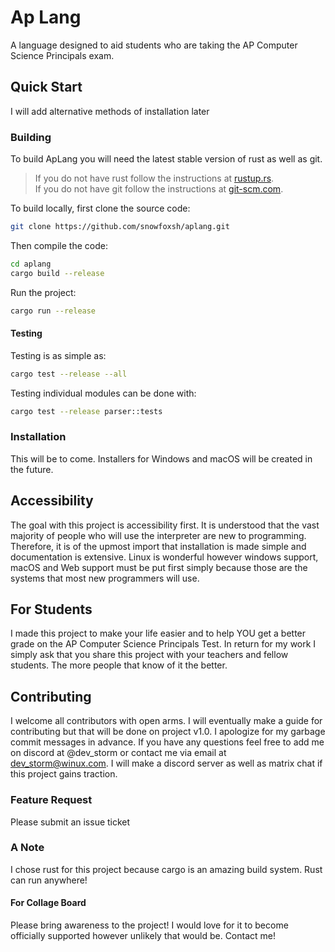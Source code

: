 # Ap Lang
A language designed to aid students who are taking the AP Computer Science Principals exam. 

## Quick Start
I will add alternative methods of installation later

### Building
To build ApLang you will need the latest stable version of rust as well as git. 
> If you do not have rust follow the instructions at [rustup.rs](https://rustup.rs). \
> If you do not have git follow the instructions at [git-scm.com](https://git-scm.com/downloads).

To build locally, first clone the source code:
```bash
git clone https://github.com/snowfoxsh/aplang.git
```

Then compile the code:
```bash
cd aplang
cargo build --release
```

Run the project:
```bash
cargo run --release
```

#### Testing
Testing is as simple as:
```bash
cargo test --release --all
```

Testing individual modules can be done with:
```bash
cargo test --release parser::tests
```

### Installation
This will be to come. Installers for Windows and macOS will be created in the future.

## Accessibility
The goal with this project is accessibility first. It is understood that the vast majority of people who will 
use the interpreter are new to programming. Therefore, it is of the upmost import that installation is made simple and 
documentation is extensive. Linux is wonderful however windows support, macOS and Web support must be put first
simply because those are the systems that most new programmers will use.


## For Students
I made this project to make your life easier and to help YOU get a better grade on the AP Computer Science Principals Test. 
In return for my work I simply ask that you share this project with your teachers and fellow students. The more people
that know of it the better.


## Contributing 
I welcome all contributors with open arms. I will eventually make a guide for contributing but that will be done on
project v1.0. I apologize for my garbage commit messages in advance. If you have any questions feel free to add me on discord
at @dev_storm or contact me via email at dev_storm@winux.com. I will make a discord server as well as matrix chat if 
this project gains traction.

### Feature Request
Please submit an issue ticket

### A Note
I chose rust for this project because cargo is an amazing build system. Rust can run anywhere! 

#### For Collage Board
Please bring awareness to the project! I would love for it to become officially supported however unlikely that would be.
Contact me!
